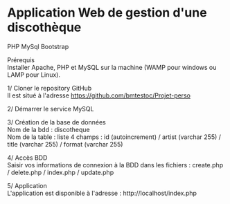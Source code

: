 # Application Web de gestion d'une discothèque
PHP
MySql
Bootstrap

Prérequis  
Installer Apache, PHP et MySQL sur la machine (WAMP pour windows ou LAMP pour Linux).

1/ Cloner le repository GitHub  
Il est situé à l'adresse https://github.com/bmtestoc/Projet-perso

2/ Démarrer le service MySQL

3/ Création de la base de données  
Nom de la bdd : discotheque  
Nom de la table : liste
4 champs : id (autoincrement) / artist (varchar 255) / title (varchar 255) / format (varchar 255) 

4/ Accès BDD  
Saisir vos informations de connexion à la BDD dans les fichiers : create.php / delete.php / index.php / update.php

5/ Application  
L'application est disponible à l'adresse : http://localhost/index.php  


